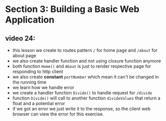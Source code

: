 # Section 3: Building a Basic Web Application

## video 24:

- this lesson we create to routes pattern `/` for home page and `/about` for about page
- we also create handler function and not using closure function anymore
- both function `Home()` and `About` is just to render respective page for responding to http client
- we also create **constant** `portNumber` which mean it can't be changed in the running time
- we learn how we handle error 
- we create a handler function `Divide()` to handle request for `/divide`
- function `Divide()` will call to another function `divideValues` that return a float and a potential error
- if we got an error we just write it to the response, so the client web browser can view the error for this exercise.